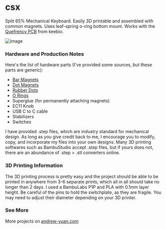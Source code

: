 # csx
Split 65% Mechanical Keyboard. Easily 3D printable and assembled with common magnets. Uses leaf-spring o-ring bottom mount. Works with the [Quefrency PCB](https://keeb.io/products/quefrency-rev-5-pcbs-hotswap-65-65xt-split-staggered-keyboard) from keebio.

![image](https://github.com/user-attachments/assets/b175146c-f645-42b3-90a8-bfbcc8ffc6c1)

### Hardware and Production Notes

Here's the list of hardware parts (I've provided some sources, but these parts are generic):
- [Bar Magnets](https://www.amazon.com/gp/product/B0B6VNMJP7)
- [Dot Magnets](https://www.amazon.com/gp/product/B09SKHYGLN)
- [Rubber Dots](https://www.amazon.com/gp/product/B06XCNM69B)
- [O Rings](https://www.amazon.com/gp/product/B07YJWT9W7)
- Superglue (for permanently attaching magnets)
- EC11 Knob
- USB C to C cable
- Stabilizers
- Switches

I have provided .step files, which are industry standard for mechanical design. As long as you give credit back to me, I encourage you to modify, copy, and incorporate my files into your own designs. Many 3D printing softwares such as BambuStudio accept .step files, but if yours does not, there are an abundance of .step > .stl converters online.

### 3D Printing Information
The 3D printing process is pretty easy and the project should be able to be printed in anywhere from 3-6 separate prints, which all in all should take no longer than 2 days. I used a BambuLabs P1P and PLA with 0.1mm layer height. Be careful of the pins to hold the switchplate, as they are fragile. You may need to adjust their diameter depending on your 3D printer.

### See More
More projects on [andrew-yuan.com](https://andrew-yuan.com/work)
